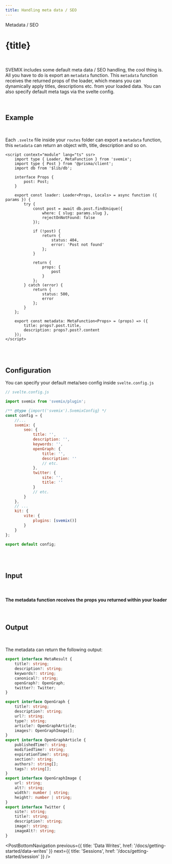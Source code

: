 ```yaml
---
title: Handling meta data / SEO
---
```


<script context="module">
	export const prerender = true;
</script>
<script>
	import PostBottomNavigation from "../../../components/PostBottomNavigation.svelte";
</script>

<p class="mb-4 leading-6 font-semibold text-sky-300">Metadata / SEO</p>

# {title}

<br>

SVEMIX includes some default meta data / SEO handling, the cool thing is. All you have to do is export an `metadata` function. This `metadata` function receives the returned props of the loader, which means you can dynamically apply titles, descriptions etc. from your loaded data. You can also specify default meta tags via the svelte config.

<br>

<h2 id="example">Example</h2>

<br>

Each `.svelte` file inside your `routes` folder can export a `metadata` function, this `metadata` can return an object with, title, description and so on.

```svelte
<script context="module" lang="ts" ssr>
	import type { Loader, MetaFunction } from 'svemix';
	import type { Post } from '@prisma/client';
	import db from '$lib/db';

	interface Props {
		post: Post;
	}

	export const loader: Loader<Props, Locals> = async function ({ params }) {
		try {
			const post = await db.post.findUnique({
				where: { slug: params.slug },
				rejectOnNotFound: false
			});

			if (!post) {
				return {
					status: 404,
					error: 'Post not found'
				};
			}

			return {
				props: {
					post
				}
			};
		} catch (error) {
			return {
				status: 500,
				error
			};
		}
	};

	export const metadata: MetaFunction<Props> = (props) => ({
		title: props?.post.title,
		description: props?.post?.content
	});
</script>
```

<br>
<br>

<h2 id="configuration">Configuration</h2>

You can specify your default meta/seo config inside `svelte.config.js`

```js
// svelte.config.js

import svemix from 'svemix/plugin';

/** @type {import('svemix').SvemixConfig} */
const config = {
	//...
	svemix: {
		seo: {
			title: '',
			description: '',
			keywords: '',
			openGraph: {
				title: '',
				description: ''
				// etc.
			},
			twitter: {
				site: '',
				title: ''
			}
			// etc.
		}
	},
	// ...
	kit: {
		vite: {
			plugins: [svemix()]
		}
	}
};

export default config;
```

<br>
<br>

<h2 id="input">Input</h2>

<br>

#### The metadata function receives the props you returned within your loader

<br>

<h2 id="output">Output</h2>

<br>

The metadata can return the following output:

```ts
export interface MetaResult {
	title?: string;
	description?: string;
	keywords?: string;
	canonical?: string;
	openGraph?: OpenGraph;
	twitter?: Twitter;
}

export interface OpenGraph {
	title?: string;
	description?: string;
	url?: string;
	type?: string;
	article?: OpenGraphArticle;
	images?: OpenGraphImage[];
}
export interface OpenGraphArticle {
	publishedTime?: string;
	modifiedTime?: string;
	expirationTime?: string;
	section?: string;
	authors?: string[];
	tags?: string[];
}
export interface OpenGraphImage {
	url: string;
	alt?: string;
	width?: number | string;
	height?: number | string;
}
export interface Twitter {
	site?: string;
	title?: string;
	description?: string;
	image?: string;
	imageAlt?: string;
}
```

<PostBottomNavigation
previous={{ title: 'Data Writes', href: '/docs/getting-started/data-writes' }}
next={{ title: 'Sessions', href: '/docs/getting-started/session'  }}
/>
